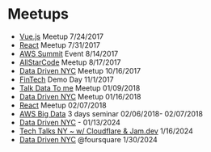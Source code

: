 # Meetups


- [Vue.js](https://github.com/remster85/Meetups/blob/master/Technology/VUE.js) Meetup 7/24/2017
- [React](https://github.com/remster85/Meetups/blob/master/Technology/React.md) Meetup 7/31/2017
- [AWS Summit](https://github.com/remster85/Meetups/blob/master/Cloud/Awssummit) Event 8/14/2017  
- [AllStarCode](https://github.com/remster85/Meetups/blob/master/Other/AllStarCode.md) Meetup 8/17/2017  
- [Data Driven NYC](https://github.com/remster85/Meetups/blob/master/Data/DataDrivenNYC-20171016.md) Meetup 10/16/2017  
- [FinTech](https://github.com/remster85/Meetups/blob/master/FinTech/FinTech.md) Demo Day 11/1/2017  
- [Talk Data To me](https://github.com/remster85/Meetups/blob/master/Data/GeneralAssembly-20180109.md) Meetup 01/09/2018  
- [Data Driven NYC](https://github.com/remster85/Meetups/blob/master/Data/DataDrivenNYC-20180116.md) Meetup 01/16/2018
- [React](https://www.meetup.com/ReactNYC/events/245504127) Meetup 02/07/2018  
- [AWS Big Data](https://awsbigdataweeknewyorkfeb2018.splashthat.com/) 3 days seminar 02/06/2018- 02/07/2018
- [Data Driven NYC](https://github.com/remster85/Meetups/blob/master/Data/DataDrivenNYC-20230613.md) - 01/13/2024
- [Tech Talks NY ~ w/ Cloudflare & Jam.dev](https://github.com/remster85/Meetups/blob/master/Other/TechTalksNY20240116.md) 1/16/2024
- [Data Driven NYC](https://github.com/remster85/Meetups/blob/master/Data/DataDrivenNYC-20240130.md) @foursquare 1/30/2024
  
